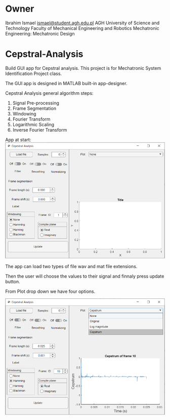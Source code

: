 # Owner 
 Ibrahim Ismael 
 ismael@student.agh.edu.pl
 AGH University of Science and Technology
 Faculty of Mechanical Engineering and Robotics
 Mechatronic Engineering: Mechatronic Design 

# Cepstral-Analysis
Build GUI app for Cepstral analysis.
This project is for Mechatronic System Identification Project class. 

The GUI app is designed in MATLAB built-in app-designer. 

Cepstral Analysis general algorithm steps: 
1. Signal Pre-processing
2. Frame Segmentation 
3. Windowing
4. Fourier Transform
5. Logarithmic Scaling 
6. Inverse Fourier Transform

App at start:
![Lunch](/img/Lunch.png)

The app can load two types of file wav and mat file extensions. 

Then the user will choose the values to their signal and finnaly press update button. 

From Plot drop down we have four options.

![test](/img/test.png)

